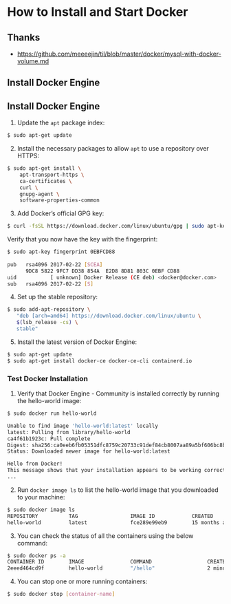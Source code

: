 # How to Install and Start Docker

## Thanks
- https://github.com/meeeejin/til/blob/master/docker/mysql-with-docker-volume.md

## Install Docker Engine
## Install Docker Engine

1. Update the `apt` package index:

```bash
$ sudo apt-get update
```

2. Install the necessary packages to allow `apt` to use a repository over HTTPS:

```bash
$ sudo apt-get install \
    apt-transport-https \
    ca-certificates \
    curl \
    gnupg-agent \
    software-properties-common
```

3. Add Docker’s official GPG key:

```bash
$ curl -fsSL https://download.docker.com/linux/ubuntu/gpg | sudo apt-key add -
```

Verify that you now have the key with the fingerprint:

```bash
$ sudo apt-key fingerprint 0EBFCD88
    
pub   rsa4096 2017-02-22 [SCEA]
      9DC8 5822 9FC7 DD38 854A  E2D8 8D81 803C 0EBF CD88
uid           [ unknown] Docker Release (CE deb) <docker@docker.com>
sub   rsa4096 2017-02-22 [S]
```

4. Set up the stable repository:

```bash
$ sudo add-apt-repository \
   "deb [arch=amd64] https://download.docker.com/linux/ubuntu \
   $(lsb_release -cs) \
   stable"
```

5. Install the latest version of Docker Engine:

```bash
$ sudo apt-get update
$ sudo apt-get install docker-ce docker-ce-cli containerd.io
```

### Test Docker Installation

1. Verify that Docker Engine - Community is installed correctly by running the hello-world image:

```bash
$ sudo docker run hello-world

Unable to find image 'hello-world:latest' locally
latest: Pulling from library/hello-world
ca4f61b1923c: Pull complete
Digest: sha256:ca0eeb6fb05351dfc8759c20733c91def84cb8007aa89a5bf606bc8b315b9fc7
Status: Downloaded newer image for hello-world:latest

Hello from Docker!
This message shows that your installation appears to be working correctly.
...
```

2. Run `docker image ls` to list the hello-world image that you downloaded to your machine:

```bash
$ sudo docker image ls
REPOSITORY          TAG                 IMAGE ID            CREATED             SIZE
hello-world         latest              fce289e99eb9        15 months ago       1.84kB
```

3. You can check the status of all the containers using the below command:

```bash
$ sudo docker ps -a
CONTAINER ID        IMAGE               COMMAND                  CREATED             STATUS                     PORTS                               NAMES
2eeed464cd9f        hello-world         "/hello"                 2 minutes ago       Exited (0) 2 minutes ago                                       objective_perlman
```

4. You can stop one or more running containers:

```bash
$ sudo docker stop [container-name]
```
